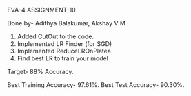 EVA-4
ASSIGNMENT-10

Done by- Adithya Balakumar, Akshay V M

1. Added CutOut to the code.
2. Implemented LR Finder (for SGD)
3. Implemented ReduceLROnPlatea
4. Find best LR to train your model

Target- 88% Accuracy.

Best Training Accuracy- 97.61%.
Best Test Accuracy- 90.30%.



